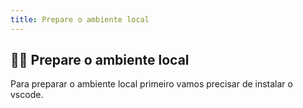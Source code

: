 ```yaml
---
title: Prepare o ambiente local
---
```


## 👩‍💻 Prepare o ambiente local

Para preparar o ambiente local primeiro vamos precisar de instalar o vscode.
